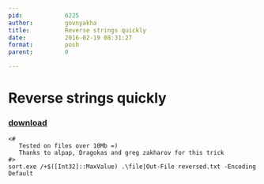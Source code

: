 ```yaml
---
pid:            6225
author:         govnyakha
title:          Reverse strings quickly
date:           2016-02-19 08:31:27
format:         posh
parent:         0

---
```


# Reverse strings quickly

### [download](//scripts/6225.ps1)



```posh
<#
   Tested on files over 10Mb =)
   Thanks to alpap, Dragokas and greg zakharov for this trick
#>
sort.exe /+$([Int32]::MaxValue) .\file|Out-File reversed.txt -Encoding Default
```
